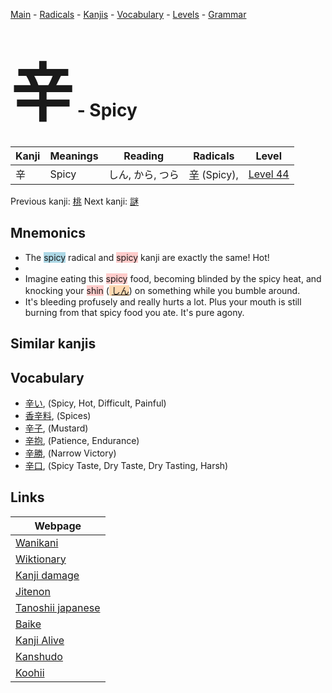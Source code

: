 <style> bigfont {font-size: 100px}</style>
[Main](../index.md) -
[Radicals](../radicals.md) -
[Kanjis](../kanjis.md) -
[Vocabulary](../vocabulary.md) -
[Levels](../levels.md) -
[Grammar](../grammar.md)
# <bigfont> 辛</bigfont> - Spicy 

| Kanji | Meanings | Reading | Radicals | Level |
| --- | --- | --- | --- | --- |
| 辛 | Spicy | しん, から, つら | [辛](../radicals/辛.md) (Spicy),  | [Level 44](../levels/wk_level44.md) |

Previous kanji: [桃](桃.md) Next kanji: [謎](謎.md) 

## Mnemonics
 * The <span style="background-color:#ADD8E6"> spicy</span> radical and <span style="background-color:#ffcccb"> spicy</span> kanji are exactly the same! Hot!
* 
* Imagine eating this <span style="background-color:#ffcccb"> spicy</span> food, becoming blinded by the spicy heat, and knocking your <span style="background-color:#ffcccb"> shin</span> (<span style="background-color:#fed8b1"> [しん](https://jisho.org/search/しん)</span>) on something while you bumble around.
* It's bleeding profusely and really hurts a lot. Plus your mouth is still burning from that spicy food you ate. It's pure agony.


## Similar kanjis
 


## Vocabulary
 * [辛い](../vocabulary/辛.md), (Spicy, Hot, Difficult, Painful)
* [香辛料](../vocabulary/辛.md), (Spices)
* [辛子](../vocabulary/辛.md), (Mustard)
* [辛抱](../vocabulary/辛.md), (Patience, Endurance)
* [辛勝](../vocabulary/辛.md), (Narrow Victory)
* [辛口](../vocabulary/辛.md), (Spicy Taste, Dry Taste, Dry Tasting, Harsh)



## Links 

| Webpage |
| --- |
| [Wanikani          ](https://www.wanikani.com/kanji/辛) |
| [Wiktionary        ](https://en.wiktionary.org/wiki/辛) |
| [Kanji damage      ](http://www.kanjidamage.com/kanji/search?utf8=✓&q=辛) |
| [Jitenon           ](https://jitenon.com/kanji/辛) |
| [Tanoshii japanese ](https://www.tanoshiijapanese.com/dictionary/kanji.cfm?k=辛) |
| [Baike             ](https://baike.baidu.com/item/辛) |
| [Kanji Alive       ](https://app.kanjialive.com/辛) |
| [Kanshudo          ](https://www.kanshudo.com/searchmn?q=辛) |
| [Koohii            ](https://kanji.koohii.com/study/kanji/辛) |
